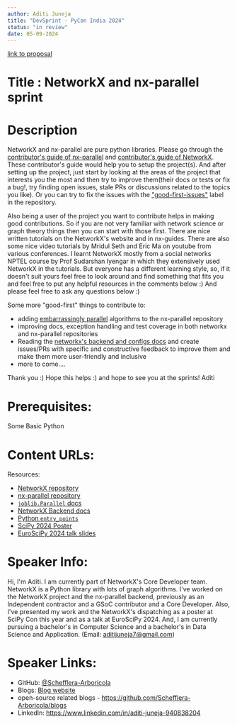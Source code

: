 ```yaml
---
author: Aditi Juneja
title: "DevSprint - PyCon India 2024"
status: "in review"
date: 05-09-2024
---
```


[link to proposal](https://in.pycon.org/cfp/devsprint-2024/proposals/networkx-and-nx-parallel-sprint~dJ6Wl/)

# Title : NetworkX and nx-parallel sprint

# Description

NetworkX and nx-parallel are pure python libraries. Please go through the [contributor's guide of nx-parallel](https://github.com/networkx/nx-parallel/blob/main/CONTRIBUTING.md) and [contributor's guide of NetworkX](https://networkx.org/documentation/latest/developer/contribute.html). These contributor's guide would help you to setup the project(s). And after setting up the project, just start by looking at the areas of the project that interests you the most and then try to improve them(their docs or tests or fix a bug!, try finding open issues, stale PRs or discussions related to the topics you like). Or you can try to fix the issues with the ["good-first-issues"](https://github.com/networkx/networkx/issues?q=is%3Aissue+is%3Aopen+label%3A%22Good+First+Issue%22) label in the repository.

Also being a user of the project you want to contribute helps in making good contributions. So if you are not very familiar with network science or graph theory things then you can start with those first. There are nice written tutorials on the NetworkX's website and in nx-guides. There are also some nice video tutorials by Mridul Seth and Eric Ma on youtube from various conferences. I learnt NetworkX mostly from a social networks NPTEL course by Prof Sudarshan Iyengar in which they extensively used NetworkX in the tutorials. But everyone has a different learning style, so, if it doesn't suit yours feel free to look around and find something that fits you and feel free to put any helpful resources in the comments below :) And please feel free to ask any questions below :)

Some more "good-first" things to contribute to:

- adding [embarrassingly parallel](https://joblib.readthedocs.io/en/latest/parallel.html) algorithms to the nx-parallel repository
- improving docs, exception handling and test coverage in both networkx and nx-parallel repositories
- Reading the [networkx's backend and configs docs](https://networkx.org/documentation/latest/reference/backends.html) and create issues/PRs with specific and constructive feedback to improve them and make them more user-friendly and inclusive
- more to come....

Thank you :) Hope this helps :)
and hope to see you at the sprints!
Aditi

# Prerequisites:

Some Basic Python

# Content URLs:

Resources:

- [NetworkX repository](https://github.com/networkx/networkx)
- [nx-parallel repository](https://github.com/networkx/nx-parallel)
- [`joblib.Parallel` docs](https://joblib.readthedocs.io/en/latest/generated/joblib.Parallel.html)
- [NetworkX Backend docs](https://networkx.org/documentation/latest/reference/backends.html)
- [Python `entry_points`](https://packaging.python.org/en/latest/specifications/entry-points)
- [SciPy 2024 Poster](https://github.com/Schefflera-Arboricola/Stuff/blob/main/Projects/networkx-related/aditi_juneja_nxp_scipycon24_poster.png)
- [EuroSciPy 2024 talk slides](https://github.com/Schefflera-Arboricola/euroscipy2024)

# Speaker Info:

Hi, I'm Aditi. I am currently part of NetworkX's Core Developer team. NetworkX is a Python library with lots of graph algorithms. I've worked on the NetworkX project and the nx-parallel backend, previously as an Independent contractor and a GSoC contributor and a Core Developer. Also, I've presented my work and the NetworkX's dispatching as a poster at SciPy Con this year and as a talk at EuroSciPy 2024. And, I am currently pursuing a bachelor's in Computer Science and a bachelor's in Data Science and Application. (Email: aditijuneja7@gmail.com)

# Speaker Links:

- GitHub: [@Schefflera-Arboricola](https://github.com/Schefflera-Arboricola)
- Blogs: [Blog website](https://schefflera-arboricola.github.io/Schefflera-Arboricola/)
- open-source related blogs - https://github.com/Schefflera-Arboricola/blogs
- LinkedIn: https://www.linkedin.com/in/aditi-juneja-940838204
